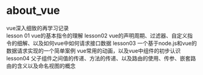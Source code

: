# about_vue
vue深入细致的再学习记录</br>
lesson 01
vue的基本指令的理解
lesson02
vue的声明周期、过滤器、自定义指令的细解、以及如何vue中如何请求接口数据
lesson03
一个基于node.js和vue的数据请求实现的一个简单案例
vue常用的动画，以及vue中组件的初步认识
lesson04
父子组件之间值的传递、方法的传递、以及路由的使用、传参、嵌套路由的含义以及命名视图的概念
